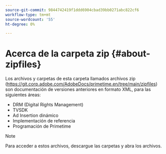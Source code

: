 ```yaml
---
source-git-commit: 9844742419f1ddd6904cbad39bb0271abc822cf6
workflow-type: tm+mt
source-wordcount: '55'
ht-degree: 0%

---
```


# Acerca de la carpeta zip {#about-zipfiles}

Los archivos y carpetas de esta carpeta llamados archivos zip (https://git.corp.adobe.com/AdobeDocs/primetime.en/tree/main/zipfiles) son documentación de versiones anteriores en formato XML, para las siguientes áreas:
* DRM (Digital Rights Management)
* TVSDK
* Ad Insertion dinámico
* Implementación de referencia
* Programación de Primetime
>[!NOTE]
>Para acceder a estos archivos, descargue las carpetas y abra los archivos.
